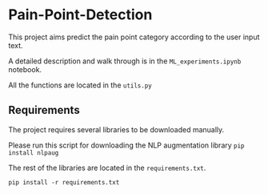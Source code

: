 # Pain-Point-Detection
This project aims predict the pain point category according to the user input text. 

A detailed description and walk through is in the `ML_experiments.ipynb` notebook.

All the functions are located in the `utils.py`

## Requirements
The project requires several libraries to be downloaded manually.

Please run this script for downloading the NLP augmentation library
`pip install nlpaug`

The rest of the libraries are located in the `requirements.txt`.

`pip install -r requirements.txt`


